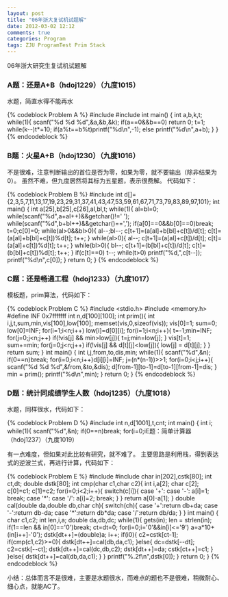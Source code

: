 ```yaml
---
layout: post
title: "06年浙大复试机试题解"
date: 2012-03-02 12:12
comments: true
categories: Program
tags: ZJU ProgramTest Prim Stack
---
```

<p>
06年浙大研究生复试机试题解
</p>

<h3>A题：还是A+B（hdoj1229）（九度1015）</h3>
<p>水题，简直水得不能再水</p>
{% codeblock Problem A %}
#include <stdio.h>
#include <string.h>
int main()
{
    int a,b,k,t;
    while(1){
        scanf("%d %d %d",&a,&b,&k);
        if(a==0&&b==0) return 0;
        t=1;
        while(k--)t*=10;
        if(a%t==b%t)printf("%d\n",-1);
        else printf("%d\n",a+b);
    }
}
{% endcodeblock %}

<!-- more -->
<h3>B题：火星A+B（hdoj1230）（九度1016）</h3>
<p>不是很难，注意判断输出的首位是否为零，如果为零，就不要输出（除非结果为0）。
虽然不难，但九度居然将其标为五星题，表示很费解。
代码如下：
</p>
{% codeblock Problem B %}
#include<stdio.h>
int d[]={2,3,5,7,11,13,17,19,23,29,31,37,41,43,47,53,59,61,67,71,73,79,83,89,97,101};
int main()
{
    int a[25],b[25],c[26],al,bl,t;
    while(1){
        al=bl=0;
        while(scanf("%d",a+al++)&&getchar()!=' ');
        while(scanf("%d",b+bl++)&&getchar()==',');
        if(a[0]==0&&b[0]==0)break;
        t=0;c[0]=0;
        while(al>0&&bl>0){
            al--;bl--;
            c[t+1]=(a[al]+b[bl]+c[t])/d[t];
            c[t]=(a[al]+b[bl]+c[t])%d[t];
            t++;
        }
        while(al>0){
            al--;
            c[t+1]=(a[al]+c[t])/d[t];
            c[t]=(a[al]+c[t])%d[t];
            t++;
        }
        while(bl>0){
            bl--;
            c[t+1]=(b[bl]+c[t])/d[t];
            c[t]=(b[bl]+c[t])%d[t];
            t++;
        }
        if(c[t]==0) t--;
        while(t>0)
            printf("%d,",c[t--]);
        printf("%d\n",c[0]);
    }
    return 0;
}
{% endcodeblock %}

<h3>C题：还是畅通工程（hdoj1233）（九度1017）</h3>
<p>模板题，prim算法，代码如下：</p>

{% codeblock Problem C %}
#include <stdio.h>
#include <memory.h>
#define INF 0x7fffffff
int n,d[100][100];
int prim(){
    int i,j,t,sum,min,vis[100],low[100];
    memset(vis,0,sizeof(vis));
    vis[0]=1;
    sum=0;
    low[0]=INF;
    for(i=1;i<n;i++) low[i]=d[0][i];
    for(i=1;i<n;i++){
        t=-1;min=INF;
        for(j=0;j<n;j++)
            if(!vis[j] && min>low[j]){
                t=j;min=low[j];
            }
        vis[t]=1;
        sum+=min;
        for(j=0;j<n;j++)
            if(!vis[j] && d[t][j]<low[j]){
                low[j] = d[t][j];
            }
    }
    return sum;
}
int main()
{
    int i,j,from,to,dis,min;
    while(1){
        scanf("%d",&n);
        if(0==n)break;
        for(i=0;i<n;i++)d[i][i]=INF;
        j=(n*(n-1))>>1;
        for(i=0;i<j;i++){
            scanf("%d %d %d",&from,&to,&dis);
            d[from-1][to-1]=d[to-1][from-1]=dis;
        }
        min = prim();
        printf("%d\n",min);
    }
    return 0;
}
{% endcodeblock %}

<h3>D题：统计同成绩学生人数（hdoj1235）（九度1018）</h3>
<p>水题，同样很水，代码如下：</p>
{% codeblock Problem D %}
#include <stdio.h>
int n,d[1001],t,cnt;
int main()
{
    int i;
    while(1){
        scanf("%d",&n);
        if(0==n)break;
        for(i=0;i<n;i++)
            scanf("%d",d+i);
        scanf("%d",&t);
        cnt=0;
        for(i=0;i<n;i++)
            if(d[i]==t)cnt++;
        printf("%d\n",cnt);
    }
    return 0;
}
{% endcodeblock %}

<h3>E题：简单计算器（hdoj1237）（九度1019）</h3>
<p>有一点难度，但如果对此比较有研究，就不难了。
主要思路是利用栈，得到表达式的逆波兰式，再进行计算，代码如下：</p>
{% codeblock Problem E %}
#include <stdio.h>
#include <string.h>
char in[202],cstk[80];
int ct,dt;
double dstk[80];
int cmp(char c1,char c2){
    int i,a[2];
    char c[2];
    c[0]=c1;
    c[1]=c2;
    for(i=0;i<2;i++){
        switch(c[i]){
            case '+':
            case '-':
                a[i]=1;
                break;
            case '*':
            case '/':
                a[i]=2;
                break;
        }
    }
    return a[0]-a[1];
}
double cal(double da,double db,char ch){
    switch(ch){
        case '+':return db+da;
        case '-':return db-da;
        case '*':return db*da;
        case '/':return db/da;
    }
}
int main()
{
    char c1,c2;
    int len,i,a;
    double da,db,dc;
    while(1){
        gets(in);
        len = strlen(in);
        if(1==len && in[0]=='0')break;
        ct=dt=0;
        for(i=0;i<len;i++){
            a=0;
            while(in[i]>='0'&&in[i]<='9')
                a=a*10+(in[i++]-'0');
            dstk[dt++]=(double)a;
            i++;
            if(i<len)cstk[ct++]=in[i];
            i++;
        }
        for(i=0;i<dt/2;i++){
            da=dstk[i];
            dstk[i]=dstk[dt-i-1];
            dstk[dt-i-1]=da;
        }
        for(i=0;i<ct/2;i++){
            c1=cstk[i];
            cstk[i]=cstk[ct-i-1];
            cstk[ct-i-1]=c1;
        }
        while(ct){
            da=dstk[--dt];
            db=dstk[--dt];
            c1=cstk[--ct];
            if(ct>0){
                c2=cstk[ct-1];
                if(cmp(c1,c2)>=0){
                    dstk[dt++]=cal(db,da,c1);
                }else{
                    dc=dstk[--dt];
                    c2=cstk[--ct];
                    dstk[dt++]=cal(dc,db,c2);
                    dstk[dt++]=da;
                    cstk[ct++]=c1;
                }
            }else{
                dstk[dt++]=cal(db,da,c1);
            }
        }
        printf("%.2f\n",dstk[0]);
    }
    return 0;
}
{% endcodeblock %}

<p>小结：总体而言不是很难，主要是水题很水，而难点的题也不是很难，稍微耐心、细心点，就能AC了。</p>

